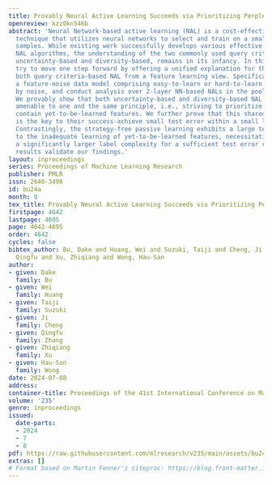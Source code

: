 ```yaml
---
title: Provably Neural Active Learning Succeeds via Prioritizing Perplexing Samples
openreview: kzz0kn546b
abstract: 'Neural Network-based active learning (NAL) is a cost-effective data selection
  technique that utilizes neural networks to select and train on a small subset of
  samples. While existing work successfully develops various effective or theory-justified
  NAL algorithms, the understanding of the two commonly used query criteria of NAL:
  uncertainty-based and diversity-based, remains in its infancy. In this work, we
  try to move one step forward by offering a unified explanation for the success of
  both query criteria-based NAL from a feature learning view. Specifically, we consider
  a feature-noise data model comprising easy-to-learn or hard-to-learn features disrupted
  by noise, and conduct analysis over 2-layer NN-based NALs in the pool-based scenario.
  We provably show that both uncertainty-based and diversity-based NAL are inherently
  amenable to one and the same principle, i.e., striving to prioritize samples that
  contain yet-to-be-learned features. We further prove that this shared principle
  is the key to their success-achieve small test error within a small labeled set.
  Contrastingly, the strategy-free passive learning exhibits a large test error due
  to the inadequate learning of yet-to-be-learned features, necessitating resort to
  a significantly larger label complexity for a sufficient test error reduction. Experimental
  results validate our findings.'
layout: inproceedings
series: Proceedings of Machine Learning Research
publisher: PMLR
issn: 2640-3498
id: bu24a
month: 0
tex_title: Provably Neural Active Learning Succeeds via Prioritizing Perplexing Samples
firstpage: 4642
lastpage: 4695
page: 4642-4695
order: 4642
cycles: false
bibtex_author: Bu, Dake and Huang, Wei and Suzuki, Taiji and Cheng, Ji and Zhang,
  Qingfu and Xu, Zhiqiang and Wong, Hau-San
author:
- given: Dake
  family: Bu
- given: Wei
  family: Huang
- given: Taiji
  family: Suzuki
- given: Ji
  family: Cheng
- given: Qingfu
  family: Zhang
- given: Zhiqiang
  family: Xu
- given: Hau-San
  family: Wong
date: 2024-07-08
address:
container-title: Proceedings of the 41st International Conference on Machine Learning
volume: '235'
genre: inproceedings
issued:
  date-parts:
  - 2024
  - 7
  - 8
pdf: https://raw.githubusercontent.com/mlresearch/v235/main/assets/bu24a/bu24a.pdf
extras: []
# Format based on Martin Fenner's citeproc: https://blog.front-matter.io/posts/citeproc-yaml-for-bibliographies/
---
```

